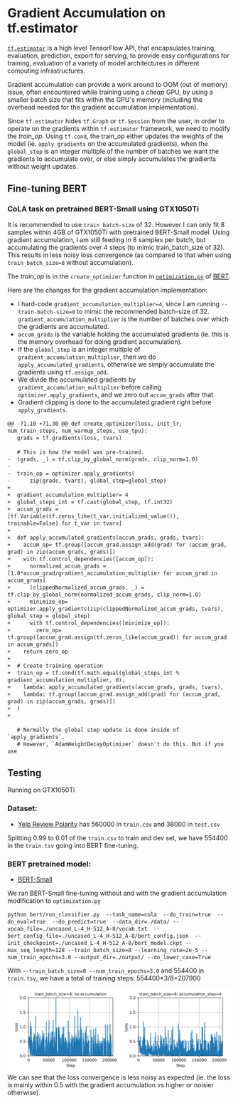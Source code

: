 # Gradient Accumulation on tf.estimator

[`tf.estimator`](https://www.tensorflow.org/guide/estimator) is a high level TensorFlow API, that encapsulates training, evaluation, prediction, export for serving, to provide easy configurations for training, evaluation of a variety of model architectures in different computing infrastructures.

Gradient accumulation can provide a work around to OOM (out of memory) issue, often encountered while training using a *cheap* GPU, by using a smaller batch size that fits within the GPU's memory (including the overhead needed for the gradient accumulation implementation).

Since `tf.estimator` hides `tf.Graph` or `tf.Session` from the user, in order to operate on the gradients within `tf.estimator` framework, we need to modify the *train_op*. Using `tf.cond`, the train_op either updates the weights of the model (ie. `apply_gradients` on the accumulated gradients), when the `global_step` is an integer multiple of the number of batches we want the gradients to accumulate over, or else simply accumulates the gradients without weight updates.

## Fine-tuning BERT
### CoLA task on pretrained BERT-Small using GTX1050Ti

It is recommended to use `train_batch-size` of 32. However I can only fit 8 samples within 4GB of GTX1050Ti with pretrained BERT-Small model. Using gradient accumulation, I am still feeding in 8 samples per batch, but accumulating the gradients over 4 steps (to mimic train_batch_size of 32). This results in less noisy loss convergence (as compared to that when using `train_batch_size=8` without accumulation).

The *train_op* is in the `create_optimizer` function in [`optimization.py`](https://github.com/google-research/bert/blob/eedf5716ce1268e56f0a50264a88cafad334ac61/optimization.py) of [BERT](https://github.com/google-research/bert/commit/eedf5716ce1268e56f0a50264a88cafad334ac61).

Here are the changes for the gradient accumulation implementation:
* I hard-code `gradient_accumulation_multiplier=4`, since I am running `--train-batch-size=8` to mimic the recommended batch-size of 32. `gradient_accumulation_multiplier` is the number of batches over which the gradients are accumulated.
* `accum_grads` is the variable holding the accumulated gradients (ie. this is the memory overhead for doing gradient accumulation).
* If the `global_step` is an integer multiple of `gradient_accumulation_multiplier`, then we do `apply_accumulated_gradients`, otherwise we simply accumulate the gradients using `tf.assign_add`.
* We divide the accumulated gradients by `gradient_accumulation_multiplier` before calling `optimizer.apply_gradients`, and we zero out `accum_grads` after that.
* Gradient clipping is done to the accumulated gradient right before `apply_gradients`.


```
@@ -71,10 +71,30 @@ def create_optimizer(loss, init_lr, num_train_steps, num_warmup_steps, use_tpu):
   grads = tf.gradients(loss, tvars)
 
   # This is how the model was pre-trained.
-  (grads, _) = tf.clip_by_global_norm(grads, clip_norm=1.0)
-
-  train_op = optimizer.apply_gradients(
-      zip(grads, tvars), global_step=global_step)
+
+  gradient_accumulation_multiplier= 4
+  global_steps_int = tf.cast(global_step, tf.int32)
+  accum_grads = [tf.Variable(tf.zeros_like(t_var.initialized_value()), trainable=False) for t_var in tvars]
+
+  def apply_accumulated_gradients(accum_grads, grads, tvars):
+    accum_op= tf.group([accum_grad.assign_add(grad) for (accum_grad, grad) in zip(accum_grads, grads)])
+    with tf.control_dependencies([accum_op]):
+      normalized_accum_grads = [1.0*accum_grad/gradient_accumulation_multiplier for accum_grad in accum_grads]
+      (clippedNormalized_accum_grads, _) = tf.clip_by_global_norm(normalized_accum_grads, clip_norm=1.0)
+      minimize_op= optimizer.apply_gradients(zip(clippedNormalized_accum_grads, tvars), global_step = global_step)
+      with tf.control_dependencies([minimize_op]):
+        zero_op= tf.group([accum_grad.assign(tf.zeros_like(accum_grad)) for accum_grad in accum_grads])
+    return zero_op
+
+  # Create training operation
+  train_op = tf.cond(tf.math.equal(global_steps_int % gradient_accumulation_multiplier, 0),
+    lambda: apply_accumulated_gradients(accum_grads, grads, tvars),
+    lambda: tf.group([accum_grad.assign_add(grad) for (accum_grad, grad) in zip(accum_grads, grads)])
+  )
+
 
   # Normally the global step update is done inside of `apply_gradients`.
   # However, `AdamWeightDecayOptimizer` doesn't do this. But if you use
```

## Testing
Running on GTX1050Ti
### Dataset:
* [Yelp Review Polarity](https://www.tensorflow.org/datasets/catalog/yelp_polarity_reviews) has 560000 in `train.csv` and 38000 in `test.csv`

Splitting 0.99 to 0.01 of the `train.csv` to train and dev set, we have 554400 in the `train.tsv` going into BERT fine-tuning.

### BERT pretrained model:
* [BERT-Small](https://storage.googleapis.com/bert_models/2020_02_20/uncased_L-4_H-512_A-8.zip)

 We ran BERT-Small fine-tuning without and with the gradient accumulation modification to `optimization.py`

```
python bert/run_classifier.py  --task_name=cola  --do_train=true  --do_eval=true  --do_predict=true  --data_dir=./data/ --vocab_file=./uncased_L-4_H-512_A-8/vocab.txt  --bert_config_file=./uncased_L-4_H-512_A-8/bert_config.json  --init_checkpoint=./uncased_L-4_H-512_A-8/bert_model.ckpt --max_seq_length=128 --train_batch_size=8 --learning_rate=2e-5 --num_train_epochs=3.0 --output_dir=./output/ --do_lower_case=True
```

With `--train_batch_size=8 --num_train_epochs=3.0` and 554400 in `train.tsv`, we have a total of training steps: 554400*3/8=207900

![Loss convergence without and with gradient accumulation](Loss_Step.png)
We can see that the loss convergence is less noisy as expected (ie. the loss is mainly within 0.5 with the gradient accumulation vs higher or noisier otherwise).
